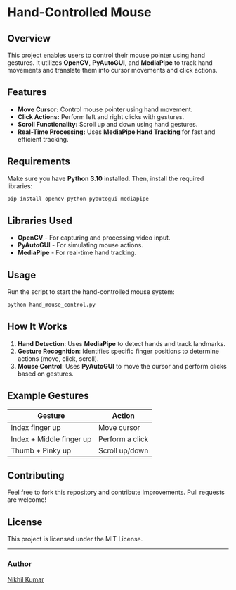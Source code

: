 # Hand-Controlled Mouse

## Overview
This project enables users to control their mouse pointer using hand gestures. It utilizes **OpenCV**, **PyAutoGUI**, and **MediaPipe** to track hand movements and translate them into cursor movements and click actions.

## Features
- **Move Cursor:** Control mouse pointer using hand movement.
- **Click Actions:** Perform left and right clicks with gestures.
- **Scroll Functionality:** Scroll up and down using hand gestures.
- **Real-Time Processing:** Uses **MediaPipe Hand Tracking** for fast and efficient tracking.

## Requirements
Make sure you have **Python 3.10** installed. Then, install the required libraries:

```bash
pip install opencv-python pyautogui mediapipe
```

## Libraries Used
- **OpenCV** - For capturing and processing video input.
- **PyAutoGUI** - For simulating mouse actions.
- **MediaPipe** - For real-time hand tracking.

## Usage
Run the script to start the hand-controlled mouse system:

```bash
python hand_mouse_control.py
```

## How It Works
1. **Hand Detection**: Uses **MediaPipe** to detect hands and track landmarks.
2. **Gesture Recognition**: Identifies specific finger positions to determine actions (move, click, scroll).
3. **Mouse Control**: Uses **PyAutoGUI** to move the cursor and perform clicks based on gestures.

## Example Gestures
| Gesture | Action |
|---------|--------|
| Index finger up | Move cursor |
| Index + Middle finger up | Perform a click |
| Thumb + Pinky up | Scroll up/down |

## Contributing
Feel free to fork this repository and contribute improvements. Pull requests are welcome!

## License
This project is licensed under the MIT License.

---

### Author
[Nikhil Kumar](https://github.com/Nikhil112024)

